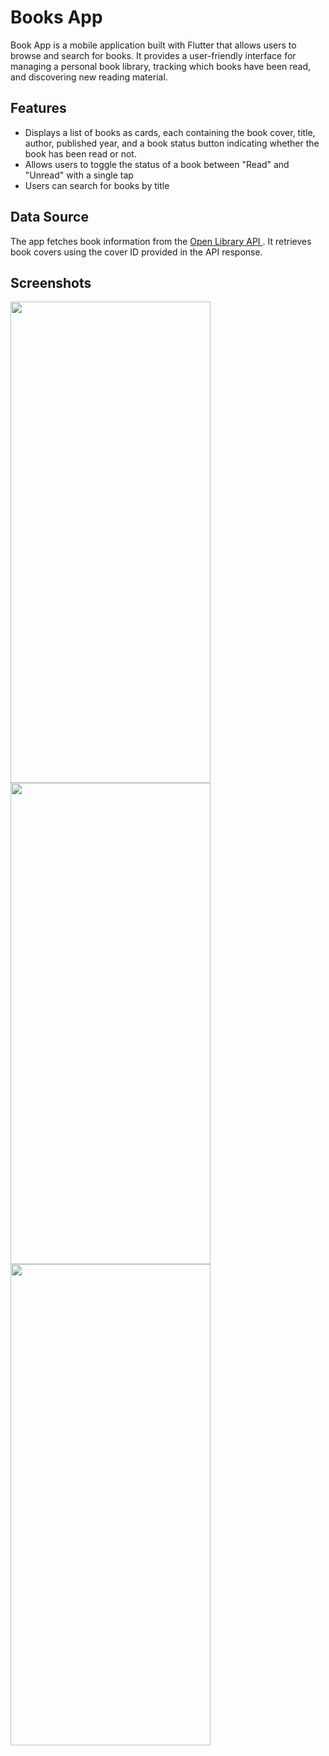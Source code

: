 # Books App

Book App is a mobile application built with Flutter that allows users to browse and search for books. It provides a user-friendly interface for managing a personal book library, tracking which books have been read, and discovering new reading material.

## Features
 - Displays a list of books as cards, each containing the book cover, title, author, published year, and a book status button indicating whether the book has been read or not.
 - Allows users to toggle the status of a book between "Read" and "Unread" with a single tap
 - Users can search for books by title

## Data Source
The app fetches book information from the <a href='https://openlibrary.org/dev/docs' >Open Library API </a>. It retrieves book covers using the cover ID provided in the API response.

## Screenshots

<img src='https://github.com/Fasikawkn/books_app/assets/56532140/a0b67142-d135-4956-ae93-21ec4bccc512' width='320' height='770' />
<img src='https://github.com/Fasikawkn/books_app/assets/56532140/64385918-6911-4a58-942d-e5e76500126c' width='320' height='770' />
<img src='https://github.com/Fasikawkn/books_app/assets/56532140/5e84429c-3f8e-4a8e-9cc6-3ab740a4b912' width='320' height='770' />




